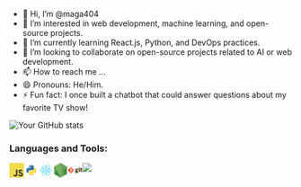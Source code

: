 - 👋 Hi, I’m @maga404
- 👀 I’m interested in web development, machine learning, and open-source projects.
- 🌱 I’m currently learning React.js, Python, and DevOps practices.
- 💞️ I’m looking to collaborate on open-source projects related to AI or web development.
- 📫 How to reach me ...
- 😄 Pronouns: He/Him.
- ⚡ Fun fact: I once built a chatbot that could answer questions about my favorite TV show!

<!---
maga404/maga404 is a ✨ special ✨ repository because its `README.md` (this file) appears on your GitHub profile.
You can click the Preview link to take a look at your changes.
--->
![Your GitHub stats](https://github-readme-stats.vercel.app/api?username=maga404&show_icons=true&theme=dark)

### Languages and Tools:
<img align="left" alt="JavaScript" width="26px" src="https://raw.githubusercontent.com/github/explore/80688e429a7d4ef2fca1e82350fe8e3517d3494d/topics/javascript/javascript.png" />
<img align="left" alt="Python" width="26px" src="https://raw.githubusercontent.com/github/explore/80688e429a7d4ef2fca1e82350fe8e3517d3494d/topics/python/python.png" />
<img align="left" alt="React" width="26px" src="https://raw.githubusercontent.com/github/explore/80688e429a7d4ef2fca1e82350fe8e3517d3494d/topics/react/react.png" />
<img align="left" alt="Node.js" width="26px" src="https://raw.githubusercontent.com/github/explore/80688e429a7d4ef2fca1e82350fe8e3517d3494d/topics/nodejs/nodejs.png" />
<img align="left" alt="Git" width="26px" src="https://raw.githubusercontent.com/github/explore/80688e429a7d4ef2fca1e82350fe8e3517d3494d/topics/git/git.png" />


<div style="margin-bottom: 20px;">

<img src="https://media.giphy.com/media/13HgwGsXF0aiGY/giphy.gif" width="300" />
</div>
